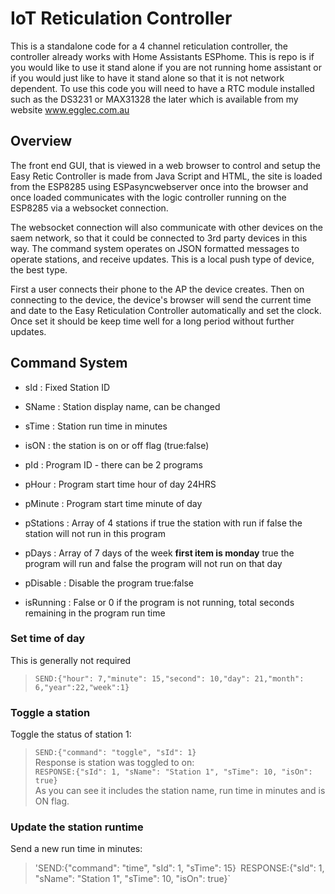 # IoT Reticulation Controller

This is a standalone code for a 4 channel reticulation controller, the controller already works with Home Assistants ESPhome.  This is repo is if you would like to use it stand alone if you are not running home assistant or if you would just like to have it stand alone so that it is not network dependent.
To use this code you will need to have a RTC module installed such as the DS3231 or MAX31328 the later which is available from my website www.egglec.com.au

## Overview

The front end GUI, that is viewed in a web browser to control and setup the Easy Retic Controller is made from Java Script and HTML, the site is loaded from the ESP8285 using ESPasyncwebserver once into the browser and once loaded communicates with the logic controller running on the ESP8285 via a websocket connection.

The websocket connection will also communicate with other devices on the saem network, so that it could be connected to 3rd party devices in this way. The command system operates on JSON formatted messages to operate stations, and receive updates.  This is a local push type of device, the best type.

First a user connects their phone to the AP the device creates. Then on connecting to the device, the device's browser will send the current time and date to the Easy Reticulation Controller automatically and set the clock. Once set it should be keep time well for a long period without further updates.

## Command System

- sId : Fixed Station ID
- SName : Station display name, can be changed
- sTime : Station run time in minutes
- isON : the station is on or off flag (true:false)

- pId : Program ID - there can be 2 programs
- pHour : Program start time hour of day 24HRS
- pMinute : Program start time minute of day
- pStations : Array of 4 stations if true the station with run if false the station will not run in this program
- pDays : Array of 7 days of the week **first item is monday** true the program will run and false the program will not run on that day
- pDisable : Disable the program true:false
- isRunning : False or 0 if the program is not running, total seconds remaining in the program run time

### Set time of day
This is generally not required
>`SEND:{"hour": 7,"minute": 15,"second": 10,"day": 21,"month": 6,"year":22,"week":1}`

### Toggle a station
Toggle the status of station 1:  
>`SEND:{"command": "toggle", "sId": 1}`  
Response is station was toggled to on:  
>`RESPONSE:{"sId": 1, "sName": "Station 1", "sTime": 10, "isOn": true}`  
As you can see it includes the station name, run time in minutes and is ON flag.

### Update the station runtime
Send a new run time in minutes:
>'SEND:{"command": "time", "sId": 1, "sTime": 15}`
>`RESPONSE:{"sId": 1, "sName": "Station 1", "sTime": 10, "isOn": true}`
